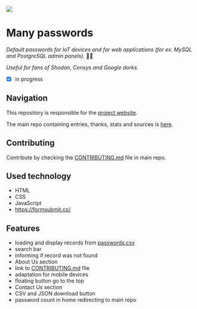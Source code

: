 ![](https://github.com/many-passwords/many-passwords/blob/main/many-passwords.png)

# Many passwords

_Default passwords for IoT devices and for web applications (for ex. MySQL and PostgreSQL admin panels)._ 🐱‍💻

_Useful for fans of Shodan, Censys and Google dorks._

- [x] in progress

## Navigation

This repository is responsible for the [project website](https://many-passwords.github.io).

The main repo containing entries, thanks, stats and sources is [here](https://github.com/many-passwords/many-passwords).

## Contributing

Contribute by checking the [CONTRIBUTING.md](https://github.com/many-passwords/many-passwords/blob/main/CONTRIBUTING.md) file in main repo.

## Used technology

- HTML
- CSS
- JavaScript
- https://formsubmit.co/

## Features

- loading and display records from [passwords.csv](https://github.com/many-passwords/many-passwords/blob/main/passwords.csv)
- search bar
- informing if record was not found
- About Us section
- link to [CONTRIBUTING.md](https://github.com/many-passwords/many-passwords/blob/main/CONTRIBUTING.md) file
- adaptation for mobile devices
- floating button go to the top
- Contact Us section
- CSV and JSON download button
- password count in home redirecting to main repo
